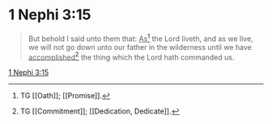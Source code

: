 # 1 Nephi 3:15

> But behold I said unto them that: <u>As</u>[^a] the Lord liveth, and as we live, we will not go down unto our father in the wilderness until we have <u>accomplished</u>[^b] the thing which the Lord hath commanded us.

[1 Nephi 3:15](https://www.churchofjesuschrist.org/study/scriptures/bofm/1-ne/3?lang=eng&id=p15#p15)


[^a]: TG [[Oath]]; [[Promise]].
[^b]: TG [[Commitment]]; [[Dedication, Dedicate]].
